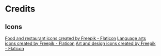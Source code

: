 # Credits

## Icons

<a href="https://www.flaticon.com/free-icons/food-and-restaurant" title="food and restaurant icons">Food and restaurant icons created by Freepik - Flaticon</a>
<a href="https://www.flaticon.com/free-icons/language-arts" title="language arts icons">Language arts icons created by Freepik - Flaticon</a>
<a href="https://www.flaticon.com/free-icons/art-and-design" title="art and design icons">Art and design icons created by Freepik - Flaticon</a>
